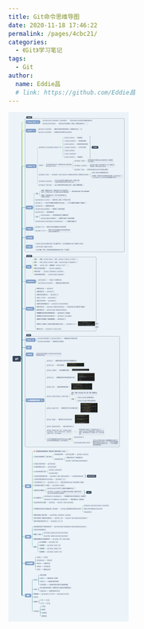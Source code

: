 ```yaml
---
title: Git命令思维导图
date: 2020-11-18 17:46:22
permalink: /pages/4cbc21/
categories: 
  - 《Git》学习笔记
tags: 
  - Git
author: 
  name: Eddie昌
  # link: https://github.com/Eddie昌
---
```

![Git命令思维导图](/img/git.png)

